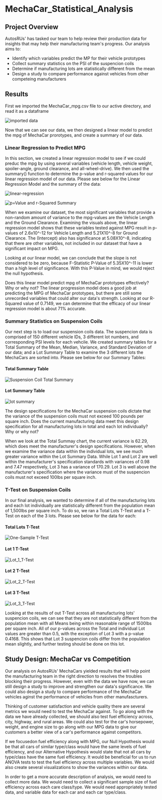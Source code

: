 # MechaCar_Statistical_Analysis

## Project Overview

AutosRUs' has tasked our team to help review their production data for insights that may help their manufacturing team's progress. Our analysis aims to:

  * Identify which variables predict the MP for their vehicle prototypes
  * Collect summary statistics on the PSI of the suspencion coils
  * Determine if manufacturing lots are statistically different from the mean
  * Design a study to compare performance against vehicles from other competeing manufacturers

## Results

First we imported the MechaCar_mpg.csv file to our active directory, and read it as a dataframe

![imported data](https://user-images.githubusercontent.com/84881187/133892824-dc3de7c9-d64d-4c8a-9716-08d6ce24edb2.PNG)


Now that we can see our data, we then designed a linear model to predict the mpg of MechaCar prorotypes, and create a summary of our data.

### Linear Regression to Predict MPG

In this section, we created a linear regression model to see if we could preduc the mpg by using several variables (vehicle length, vehicle weight, spoiler-angle, ground clearance, and all-wheel-drive). We then used the summary() function to determine the p-value and r-squared values for our linear regression model of our data. Please see below for the Linear Regression Model and the summary of the data:


![linear-regression](https://user-images.githubusercontent.com/84881187/133892937-703e02b2-f7da-446c-b06d-46458a244387.PNG)

![p=Value and r-Squared Summary](https://user-images.githubusercontent.com/84881187/133893081-c0f5a62a-fcb2-4d9a-a756-f3a77ddff0cd.PNG)


When we examine our dataset, the most significant variables that provide a non-random amount of variance to the mpg-values are the Vehicle Length and the Ground Clearance. Examining the visuals above, the linear regression model shows that these variables tested against MPG result in p-values of 2.6x10^-12 for Vehicle Length and 5.21X10^-8 for Ground Clearance. The (Intercept) also has significance at 5.08X10^-8, indicating that there are other variables, not included in our dataset that have a significant impact on MPG.

Looking at our linear model, we can conclude that the slope is not considered to be zero, because F-Statistic P-Value of 5.35X10^-11 is lower than a high level of significance. With this P-Value in mind, we would reject the null hypothesis. 


Does this linear model predict mpg of MechaCar prototypes effectively? Why or why not?
The linear progression model does a good job at predicting the MPG of MechaCar prototypes, but there are still some unrecorded variables that could alter our data's strength. Looking at our R-Squared value of 0.7149, we can determine that the efficacy of our linear regression model is about 71% accurate. 

### Summary Statistics on Suspension Coils

Our next step is to load our suspension coils data. The suspencion data is comprised of 150 different vehicle IDs, 3 different lot numbers, and corresponding PSI levels for each vehcile. We created summary tables for a Total Summary of the Mean, Median, Variance, and Standard Deviation of our data; and a Lot Summary Table to examine the 3 different lots the MechaCars are sorted into. Please see below for our Summary Tables:

#### Total Summary Table
![Suspension Coil Total Summary](https://user-images.githubusercontent.com/84881187/133894566-7ffe94f3-3518-450d-8cb1-d6bcdd929b5e.PNG)



#### Lot Summary Table
![lot summary](https://user-images.githubusercontent.com/84881187/133894573-0625356c-14ed-4e04-bc18-075f19ff80d1.PNG)


The design specifications for the MechaCar suspension coils dictate that the variance of the suspension coils must not exceed 100 pounds per square inch. Does the current manufacturing data meet this design specification for all manufacturing lots in total and each lot individually? Why or why not?

When we look at the Total Summay chart, the current variance is 62.29, which does meet the manufacturer's design specifications. However, when we examine the variance data within the individual lots, we see much greater variance within the Lot Summary Data. While Lot 1 and Lot 2 are well within the manufacturer's specification standards with variances of 0.98 and 7.47 respectively, Lot 3 has a variance of 170.29. Lot 3 is well above the manufacturer's specification where the variance must of the suspencion coils must not exceed 100lbs per square inch. 

### T-Test on Suspension Coils

In our final analysis, we wanted to determine if all of the manufacturing lots and each lot individually are statistically different from the population mean of 1,500lbs per square inch. To do so, we ran a Total Lots T-Test and a T-Test on each of the 3 lots. Please see below for the data for each:


#### Total Lots T-Test

![One-Sample T-Test](https://user-images.githubusercontent.com/84881187/133894949-41b9e433-7e3f-403f-992d-8487e10a8617.PNG)


#### Lot 1 T-Test
![Lot_1_T-Test](https://user-images.githubusercontent.com/84881187/133894958-90e780a5-c3f6-4bf2-b240-b4fd43805248.PNG)



#### Lot 2 T-Test
![Lot_2_T-Test](https://user-images.githubusercontent.com/84881187/133894964-5789349a-7fc5-4093-a1eb-7dcb3ac498da.PNG)


#### Lot 3 T-Test
![Lot_3_T-Test](https://user-images.githubusercontent.com/84881187/133894985-baae076a-dd13-46da-9d8a-212b54d9a34c.PNG)

Looking at the results of out T-Test across all manufacturing lots' suspencion coils, we can see that they are not statistically different from the population mean with all Means being within reasonable range of 1500lbs per square inch. All of our p-values across the Total and individual Lot values are greater than 0.5, with the exception of Lot 3 with a p-value 0.4168. This shows that Lot 3 suspencion coils differ from the population mean slightly, and further testing should be done on this lot.


## Study Design: MechaCar vs Competition

Our analysis on AutosRUs' MechaCars yielded results that will help point the manufacturing team in the right direction to resolves the troubles blocking their progress. However, even with the data we have now, we can still design a study to improve and strengthen our data's significance. We could also design a study to compare performance of the MechaCar vehicles aginst the performance of vehicles from other manufascturers.

Thinking of customer satisfaction and vehicle quality there are several metrics we would need to test the MechaCar against. To go along with the data we have already collected, we should also test fuel efficiency across, city, highway, and rural areas. We could also test for the car's horsepower, weight, and engine size to go along with our MPG data to give our customers a better view of a car's performance against competitors. 

If we focusedon fuel efficiency along with MPG, our Null Hypothesis would be that all cars of similar type/class would have the same levels of fuel efficiency, and our Alternative Hypothesis would state that not all cars by type/class have the same fuel efficiency. It would be beneficial for us to run ANOVA tests to test the fuel efficiency across multiple variables. We would also create several visualizations to show the variances within our data. 

In order to get a more accurate description of analysis, we would need to collect more data. We would need to collect a significant sample size of fuel efficiency across each care class/type. We would need appropriately tested data, and variable data for each car and each car type/class.


